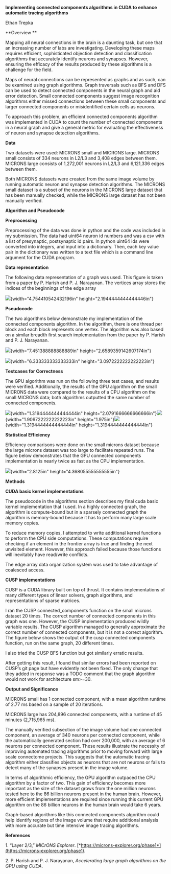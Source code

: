**Implementing connected components algorithms in CUDA to enhance
automatic tracing algorithms**

Ethan Trepka

**Overview **

Mapping all neural connections in the brain is a daunting task, but one
that an increasing number of labs are investigating. Developing these
maps requires efficient, sophisticated objection detection and
classification algorithms that accurately identify neurons and synapses.
However, ensuring the efficacy of the results produced by these
algorithms is a challenge for the field.

Maps of neural connections can be represented as graphs and as such, can
be examined using graph algorithms. Graph traversals such as BFS and DFS
can be used to detect connected components in the neural graph and aid
error detection. Small connected components suggest image recognition
algorithms either missed connections between these small components and
larger connected components or misidentified certain cells as neurons.

To approach this problem, an efficient connected components algorithm
was implemented in CUDA to count the number of connected components in a
neural graph and give a general metric for evaluating the effectiveness
of neuron and synapse detection algorithms.

**Data**

Two datasets were used: MICRONS small and MICRONS large. MICRONS small
consists of 334 neurons in L2/L3 and 3,408 edges between them. MICRONS
large consists of 1,272,001 neurons in L2/L3 and 6,121,336 edges between
them.

Both MICRONS datasets were created from the same image volume by running
automatic neuron and synapse detection algorithms. The MICRONS small
dataset is a subset of the neurons in the MICRONS large dataset that has
been manually checked, while the MICRONS large dataset has not been
manually verified.

**Algorithm and Pseudocode**

**Preprocessing**

Preprocessing of the data was done in python and the code was included
in my submission. The data had uint64 neuron id numbers and was a csv
with a list of presynaptic, postsynaptic id pairs. In python uint64 ids
were converted into integers, and input into a dictionary. Then, each
key value pair in the dictionary was written to a text file which is a
command line argument for the CUDA program.

**Data representation**

The following data representation of a graph was used. This figure is
taken from a paper by P. Harish and P. J. Narayanan. The vertices array
stores the indices of the beginnings of the edge array

![](media/image1.png){width="4.754410542432196in"
height="2.1944444444444446in"}

**Pseudocode**

The two algorithms below demonstrate my implementation of the connected
components algorithm. In the algorithm, there is one thread per block
and each block represents one vertex. The algorithm was also based on a
similar breadth first search implementation from the paper by P. Harish
and P. J. Narayanan.

![](media/image2.png){width="7.451388888888889in"
height="2.6589359142607174in"}

![](media/image2.png){width="6.333333333333333in"
height="3.0972222222222223in"}

**Testcases for Correctness**

The GPU algorithm was run on the following three test cases, and results
were verified. Additionally, the results of the GPU algorithm on the
small MICRONS data were compared to the results of a CPU algorithm on
the small MICRONS data; both algorithms outputted the same number of
connected components.

![](media/image3.png){width="1.3194444444444444in"
height="2.0791666666666666in"}![](media/image4.png){width="1.9097222222222223in"
height="1.975in"}![](media/image5.png){width="1.3194444444444444in"
height="1.3194444444444444in"}

**Statistical Efficiency**

Efficiency comparisons were done on the small microns dataset because
the large microns dataset was too large to facilitate repeated runs. The
figure below demonstrates that the GPU connected components
implementation is nearly twice as fast as the CPU implementation.

![](media/image6.emf){width="2.8125in" height="4.368055555555555in"}

**Methods**

**CUDA basic kernel implementations**

The pseudocode in the algorithms section describes my final cuda basic
kernel implementation that I used. In a highly connected graph, the
algorithm is compute-bound but in a sparsely connected graph the
algorithm is memory-bound because it has to perform many large scale
memory copies.

To reduce memory copies, I attempted to write additional kernel
functions to perform the CPU side computations. These computations
require checking if an element in the frontier array is true and finding
the next unvisited element. However, this approach failed because those
functions will inevitably have read/write conflicts.

The edge array data organization system was used to take advantage of
coalesced access.

**CUSP implementations**

CUSP is a CUDA library built on top of thrust. It contains
implementations of many different types of linear solvers, graph
algorithms, and representations of sparse matrices.

I ran the CUSP connected\_components function on the small microns
dataset 20 times. The correct number of connected components in this
graph was one. However, the CUSP implementation produced wildly variable
results. The CUSP algorithm managed to generally approximate the correct
number of connected components, but it is not a correct algorithm. The
figure below shows the output of the cusp connected components function,
run on the same graph, 20 different times.

I also tried the CUSP BFS function but got similarly erratic results.

After getting this result, I found that similar errors had been reported
on CUSP’s git page but have evidently not been fixed. The only change
that they added in response was a TODO comment that the graph algorithm
would not work for architecture sm&gt;=30.

**Output and Significance**

MICRONS small has 1 connected component, with a mean algorithm runtime
of 2.77 ms based on a sample of 20 iterations.

MICRONS large has 204,896 connected components, with a runtime of 45
minutes (2,715,965 ms).

The manually verified subsection of the image volume had one connected
component, an average of 340 neurons per connected component, while the
automatically generated section had over 200,000, with an average of 6
neurons per connected component. These results illustrate the necessity
of improving automated tracing algorithms prior to moving forward with
large scale connectome projects. This suggests that the automatic
tracing algorithm either classifies objects as neurons that are not
neurons or fails to detect many of the synapses present in the image
volume.

In terms of algorithmic efficiency, the GPU algorithm outpaced the CPU
algorithm by a factor of two. This gain of efficiency becomes more
important as the size of the dataset grows from the one million neurons
tested here to the 86 billion neurons present in the human brain.
However, more efficient implementations are required since running this
current GPU algorithm on the 86 billion neurons in the human brain would
take 6 years.

Graph-based algorithms like this connected components algorithm could
help identify regions of the image volume that require additional
analysis with more accurate but time intensive image tracing algorithms.

**References**

1\. “Layer 2/3,” *MICrONS Explorer*.
[*https://microns-explorer.org/phase1*](https://microns-explorer.org/phase1).

2\. P. Harish and P. J. Narayanan, *Accelerating large graph algorithms
on the GPU using CUDA*.
